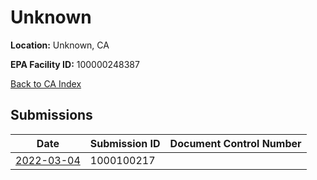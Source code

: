 # Unknown

**Location:** Unknown, CA

**EPA Facility ID:** 100000248387

[Back to CA Index](../../index.md)

## Submissions

| Date | Submission ID | Document Control Number |
|------|--------------|-------------------------|
| [2022-03-04](submissions/1000100217.md) | 1000100217 |  |
